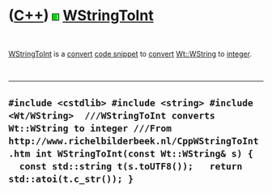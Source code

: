 



 

 

 

 

 

([C++](Cpp.htm)) ![Wt](PicWt.png) [WStringToInt](CppWStringToInt.htm)
=====================================================================

 

[WStringToInt](CppWStringToInt.htm) is a [convert](CppConvert.htm) [code
snippet](CppCodeSnippets.htm) to [convert](CppConvert.htm)
[Wt::WString](CppWString.htm) to [integer](CppInt.htm).

 

  -----------------------------------------------------------------------------------------------------------------------------------------------------------------------------------------------------------------------------------------------------------------------------------------
  ` #include <cstdlib> #include <string> #include <Wt/WString>  ///WStringToInt converts Wt::WString to integer ///From http://www.richelbilderbeek.nl/CppWStringToInt.htm int WStringToInt(const Wt::WString& s) {   const std::string t(s.toUTF8());   return std::atoi(t.c_str()); } `
  -----------------------------------------------------------------------------------------------------------------------------------------------------------------------------------------------------------------------------------------------------------------------------------------

 

 

 

 

 





 



